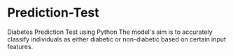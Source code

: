 # Prediction-Test
Diabetes Prediction Test using Python
The model's aim is to accurately classify individuals as either diabetic or non-diabetic based on certain input features.
